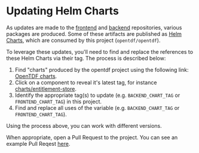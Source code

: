 # Updating Helm Charts

As updates are made to the [frontend] and [backend] repositories, various
packages are produced.  Some of these artifacts are published as [Helm Charts],
which are consumed by this project (`opentdf/opentdf`).

To leverage these updates, you'll need to find and replace the references
to these Helm Charts via their tag.  The process is described below:

1. Find "charts" produced by the opentdf project using the following 
link: [OpenTDF charts].  
1. Click on a component to reveal it's latest tag, for instance [charts/entitlement-store].
1. Identify the appropriate tag(s) to update (e.g. `BACKEND_CHART_TAG` or 
`FRONTEND_CHART_TAG`) in this project.
1. Find and replace all uses of the variable (e.g. `BACKEND_CHART_TAG` or 
`FRONTEND_CHART_TAG`).

Using the process above, you can work with different versions.  

When appropriate, open a Pull Request to the project.  You can see an example Pull 
Reqest [here](https://github.com/opentdf/opentdf/pull/95).


[frontend]: https://github.com/opentdf/frontend
[backend]: https://github.com/opentdf/backend
[Helm Charts]: https://helm.sh/
[OpenTDF charts]: https://github.com/orgs/opentdf/packages?ecosystem=container&tab=packages&ecosystem=container&q=charts
[charts/entitlement-store]: https://github.com/opentdf/backend/pkgs/container/charts%2Fentitlement-store